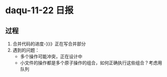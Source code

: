 # daqu-11-22 日报

## 过程

1. 合并代码的进度-》》》正在写合并部分
2. 遇到的问题：  
	- 多个操作可能冲突，正在设计中
	- 小文件的操作都是多个原子操作的组合，如何正确执行这些组合？考虑用队列

